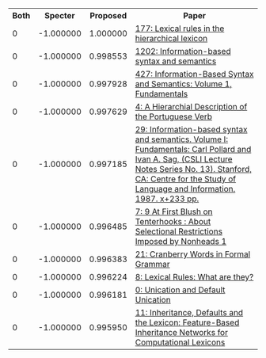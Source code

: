 <html><table><tr>
<th>Both</th>
<th>Specter</th>
<th>Proposed</th>
<th>Paper</th>
</tr>
<tr>
<td>0</td>
<td>-1.000000</td>
<td>1.000000</td>
<td><a href="https://www.semanticscholar.org/paper/4d61ea68a272b54e284b122ccdb0afcc8bb84207">177: Lexical rules in the hierarchical lexicon</a></td>
</tr>
<tr>
<td>0</td>
<td>-1.000000</td>
<td>0.998553</td>
<td><a href="https://www.semanticscholar.org/paper/aff1b791866d308ea37cca86e2aa76e852f23604">1202: Information-based syntax and semantics</a></td>
</tr>
<tr>
<td>0</td>
<td>-1.000000</td>
<td>0.997928</td>
<td><a href="https://www.semanticscholar.org/paper/706943e308cca585d991af5bc340063b8e9be97a">427: Information-Based Syntax and Semantics: Volume 1, Fundamentals</a></td>
</tr>
<tr>
<td>0</td>
<td>-1.000000</td>
<td>0.997629</td>
<td><a href="https://www.semanticscholar.org/paper/671183f4c6a4e4657dc4afda188dffc615f82072">4: A Hierarchial Description of the Portuguese Verb</a></td>
</tr>
<tr>
<td>0</td>
<td>-1.000000</td>
<td>0.997185</td>
<td><a href="https://www.semanticscholar.org/paper/3f10021e6e947b0c6101b69bae1e63ac3919f060">29: Information-based syntax and semantics. Volume I: Fundamentals: Carl Pollard and Ivan A. Sag, (CSLI Lecture Notes Series No. 13). Stanford, CA: Centre for the Study of Language and Information. 1987. x+233 pp.</a></td>
</tr>
<tr>
<td>0</td>
<td>-1.000000</td>
<td>0.996485</td>
<td><a href="https://www.semanticscholar.org/paper/3ea199134fe7c02a51c23e098cef0500cbb251f7">7: 9 At First Blush on Tenterhooks : About Selectional Restrictions Imposed by Nonheads 1</a></td>
</tr>
<tr>
<td>0</td>
<td>-1.000000</td>
<td>0.996383</td>
<td><a href="https://www.semanticscholar.org/paper/a278d4a64ed4f0795106f9db659e040ff5342ea1">21: Cranberry Words in Formal Grammar</a></td>
</tr>
<tr>
<td>0</td>
<td>-1.000000</td>
<td>0.996224</td>
<td><a href="https://www.semanticscholar.org/paper/c85f0e852d130e1d69e47a8509ee028b3ae4cf8b">8: Lexical Rules: What are they?</a></td>
</tr>
<tr>
<td>0</td>
<td>-1.000000</td>
<td>0.996181</td>
<td><a href="https://www.semanticscholar.org/paper/dec9df25c4f6ff4a0b01aff8c9166b1250ebe8a8">0: Unication and Default Unication</a></td>
</tr>
<tr>
<td>0</td>
<td>-1.000000</td>
<td>0.995950</td>
<td><a href="https://www.semanticscholar.org/paper/75163b077e4e436192da9c714f895f2677cfd87d">11: Inheritance, Defaults and the Lexicon: Feature-Based Inheritance Networks for Computational Lexicons</a></td>
</tr>
</table></html>
